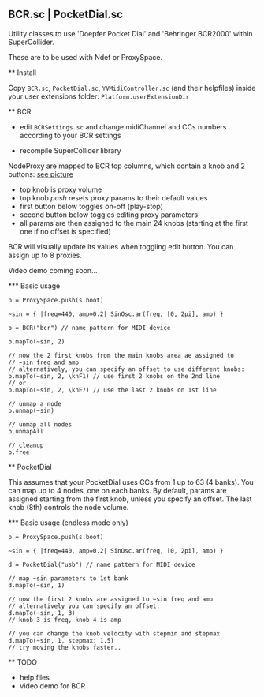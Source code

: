 BCR.sc | PocketDial.sc
----------------------

Utility classes to use 'Doepfer Pocket Dial' and 'Behringer BCR2000' within SuperCollider.

These are to be used with Ndef or ProxySpace.

** Install

Copy `BCR.sc`, `PocketDial.sc`, `YVMidiController.sc` (and their helpfiles) inside your user extensions folder:
`Platform.userExtensionDir`

** BCR

 - edit `BCRSettings.sc` and change midiChannel and CCs numbers according to your BCR settings

 - recompile SuperCollider library

NodeProxy are mapped to BCR top columns, which contain a knob and 2 buttons: [see picture](http://yvanvolochine.com/media/images/bcr_top.gif)
 - top knob is proxy volume
 - top knob *push* resets proxy params to their default values
 - first button below toggles on-off (play-stop)
 - second button below toggles editing proxy parameters
 - all params are then assigned to the main 24 knobs (starting at the first one if no offset is specified)

BCR will visually update its values when toggling edit button.
You can assign up to 8 proxies.

Video demo coming soon...

*** Basic usage

    p = ProxySpace.push(s.boot)

    ~sin = { |freq=440, amp=0.2| SinOsc.ar(freq, [0, 2pi], amp) }

    b = BCR("bcr") // name pattern for MIDI device

    b.mapTo(~sin, 2)

    // now the 2 first knobs from the main knobs area ae assigned to
    // ~sin freq and amp
    // alternatively, you can specify an offset to use different knobs:
    b.mapTo(~sin, 2, \knF1) // use first 2 knobs on the 2nd line
    // or
    b.mapTo(~sin, 2, \knE7) // use the last 2 knobs on 1st line

    // unmap a node
    b.unmap(~sin)

    // unmap all nodes
    b.unmapAll

    // cleanup
    b.free

** PocketDial

This assumes that your PocketDial uses CCs from 1 up to 63 (4 banks).
You can map up to 4 nodes, one on each banks.
By default, params are assigned starting from the first knob, unless you specify an offset.
The last knob (8th) controls the node volume.

*** Basic usage (endless mode only)

    p = ProxySpace.push(s.boot)

    ~sin = { |freq=440, amp=0.2| SinOsc.ar(freq, [0, 2pi], amp) }

    d = PocketDial("usb") // name pattern for MIDI device

    // map ~sin parameters to 1st bank
    d.mapTo(~sin, 1)

    // now the first 2 knobs are assigned to ~sin freq and amp
    // alternatively you can specify an offset:
    d.mapTo(~sin, 1, 3)
    // knob 3 is freq, knob 4 is amp

    // you can change the knob velocity with stepmin and stepmax
    d.mapTo(~sin, 1, stepmax: 1.5)
    // try moving the knobs faster..

** TODO

 - help files
 - video demo for BCR
